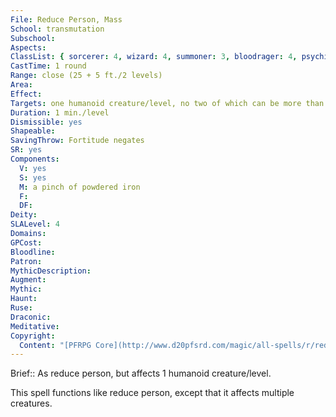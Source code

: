 ```yaml
---
File: Reduce Person, Mass
School: transmutation
Subschool: 
Aspects: 
ClassList: { sorcerer: 4, wizard: 4, summoner: 3, bloodrager: 4, psychic: 4, unchained summoner: 4 }
CastTime: 1 round
Range: close (25 + 5 ft./2 levels)
Area: 
Effect: 
Targets: one humanoid creature/level, no two of which can be more than 30 ft. apart
Duration: 1 min./level
Dismissible: yes
Shapeable: 
SavingThrow: Fortitude negates
SR: yes
Components:
  V: yes
  S: yes
  M: a pinch of powdered iron
  F: 
  DF: 
Deity: 
SLALevel: 4
Domains: 
GPCost: 
Bloodline: 
Patron: 
MythicDescription: 
Augment: 
Mythic: 
Haunt: 
Ruse: 
Draconic: 
Meditative: 
Copyright:
  Content: "[PFRPG Core](http://www.d20pfsrd.com/magic/all-spells/r/reduce-person)"
---
```

Brief:: As reduce person, but affects 1 humanoid creature/level.

This spell functions like reduce person, except that it affects multiple creatures.
